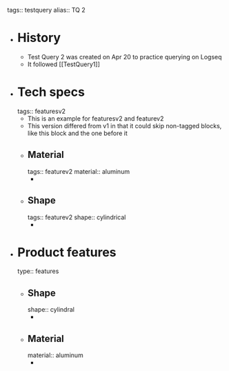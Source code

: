 tags:: testquery
alias:: TQ 2

- # History
	- Test Query 2 was created on Apr 20 to practice querying on Logseq
	- It followed [[TestQuery1]]
- # Tech specs
  tags:: featuresv2
	- This is an example for featuresv2 and featurev2
	- This version differed from v1 in that it could skip non-tagged blocks, like this block and the one before it
	- ## Material
	  tags:: featurev2
	  material:: aluminum
		- <aluminum photo>
	- ## Shape
	  tags:: featurev2
	  shape:: cylindrical
		- <some cylinder>
- # Product features
  type:: features
	- ## Shape
	  shape:: cylindral
		- <cylindrical shape photo>
	- ## Material
	  material:: aluminum
		- <aluminum photo>